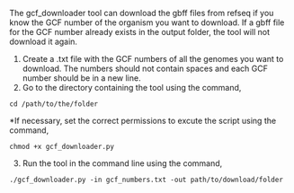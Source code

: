 The gcf_downloader tool can download the gbff files from refseq if you know the GCF number of the organism you want to download. If a gbff file for the GCF number already exists in the output folder, the tool will not download it again. 
1. Create a .txt file with the GCF numbers of all the genomes you want to download. The numbers should not contain spaces and each GCF number should be in a new line.
2. Go to the directory containing the  tool using the command,
   
```
cd /path/to/the/folder
```
*If necessary, set the correct permissions to excute the script using the command, 

```
chmod +x gcf_downloader.py
```

3. Run the tool in the command line using the command,

```
./gcf_downloader.py -in gcf_numbers.txt -out path/to/download/folder
```
